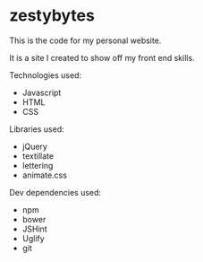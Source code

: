 # zestybytes
This is the code for my personal website.

It is a site I created to show off my front end skills. 

Technologies used:
* Javascript
* HTML
* CSS

Libraries used:
* jQuery
* textillate
* lettering
* animate.css

Dev dependencies used:

* npm
* bower
* JSHint
* Uglify
* git
